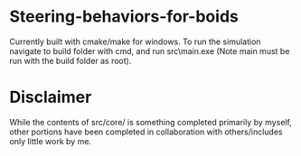 # Steering-behaviors-for-boids
Currently built with cmake/make for windows. To run the simulation navigate to build folder with cmd, and run src\main.exe
(Note main must be run with the build folder as root).

# Disclaimer
While the contents of src/core/ is something completed primarily by myself, other portions have been completed in collaboration with others/includes only little work by me.
